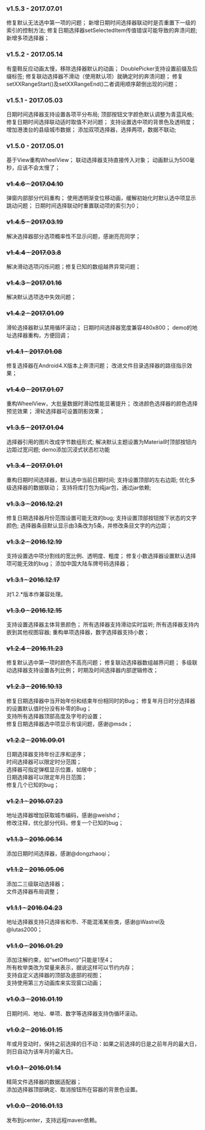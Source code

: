 ### v1.5.3 - 2017.07.01
修复默认无法选中第一项的问题；
新增日期时间选择器联动时是否重置下一级的索引的控制方法;
修复日期选择器setSelectedItem传值错误可能导致的奔溃问题;
新增多项选择器；
### v1.5.2 - 2017.05.14
有童鞋反应动画太慢，移除选择器默认的动画；
DoublePicker支持设置前缀及后缀标签;
修复联动选择器不滑动（使用默认项）就确定时的奔溃问题；
修复setXXRangeStart()及setXXRangeEnd()二者调用顺序颠倒出现的问题；
### v1.5.1 - 2017.05.03
日期时间选择器支持设置各项平分布局;
顶部按钮文字颜色默认调整为青蓝风格;
修复日期时间选择联动适时取值不对问题；
支持设置选中项的背景色及透明度；
增加港澳台的县级城市数据；
添加双项选择器，选择两项，数据不联动;
### v1.5.0 - 2017.05.01
基于View重构WheelView；
联动选择器支持直接传入对象；
动画默认为500毫秒，应该不会太慢了；
### ~~v1.4.6 - 2017.04.10~~
弹窗内部部分代码重构；
使用透明渐变位移动画，缓解初始化时默认选中项显示跳动问题；
日期时间选择联动时重置联动项的索引为0；
### ~~v1.4.5 - 2017.03.19~~
解决选择器部分选项概率性不显示问题，感谢亮亮同学；
### ~~v1.4.4 - 2017.03.8~~
解决滑动选项闪烁问题；修复已知的数组越界异常问题；
### ~~v1.4.3 - 2017.01.16~~
解决默认选项选中失效问题；
### ~~v1.4.2 - 2017.01.09~~
滑轮选择器默认禁用循环滚动；
日期时间选择器宽度兼容480x800；
demo的地址选择器重构，方便回调；
### ~~v1.4.1 - 2017.01.08~~
修复选择器在Android4.X版本上奔溃问题；
改进文件目录选择器的路径指示效果；
### ~~v1.4.0 - 2017.01.07~~
重构WheelView，大批量数据时滑动性能显著提升；
改进颜色选择器的颜色选择预览效果；
滑轮选择器可设置阴影效果；
### ~~v1.3.5 - 2017.01.04~~
选择器引用的图片改成字节数组形式;
解决默认主题设置为Material时顶部按钮内边距过宽问题;
demo添加沉浸式状态栏功能
### ~~v1.3.4 - 2017.01.01~~
重构日期时间选择器，默认选中当前日期时间;
支持设置顶部的左右边距;
优化多级选择器的数据联动；
支持将库打包为纯jar包，通过jar依赖;
### ~~v1.3.3 - 2016.12.21~~
修复日期选择器月份范围设置可能无效的bug;
支持设置顶部按钮按下状态的文字颜色;
选择器条目默认显示由3条改为5条，并修改条目文字的内边距；
### ~~v1.3.2 - 2016.12.19~~
支持设置选中项分割线的宽比例、透明度、粗度；
修复小数选择器设置默认选择项可能无效的bug；
添加中国大陆车牌号码选择器；
### ~~v1.3.1 - 2016.12.17~~
对1.2.*版本作兼容处理。
### ~~v1.3.0 - 2016.12.15~~
支持设置选择器主体背景颜色；
所有选择器支持滑动实时监听;
所有选择器支持内嵌到其他视图容器;
重构单项选择器，数字选择器支持小数；
### ~~v1.2.4 - 2016.11.23~~
修复默认选中第一项时颜色不高亮问题；
修复联动选择器数组越界问题；
多级联动选择器支持设置各列比例；
时期及时间选择器内部逻辑修改；
### ~~v1.2.3 - 2016.10.13~~
修复日期选择器中当开始年份和结束年份相同时的Bug；
修复年月日时分选择器的设置默认值时分没有补零的Bug；   
支持所有选择器顶部高度及字号的设置；   
修复日期选择器选中项显示有误问题，感谢@msdx；   
### ~~v1.2.2 - 2016.09.01~~
日期选择器支持年份正序和逆序；   
时间选择器可以限定时分范围；   
选择器可指定弹框显示位置，如居中；   
日期选择器可以限定年月日范围；   
修复几个已知的bug；   
### ~~v1.2.1 - 2016.07.23~~
地址选择器增加获取城市编码，感谢@weishd；   
修改注释，优化部分代码，修复一个已知的bug；   
### ~~v1.1.3 - 2016.06.14~~
添加日期时间选择器，感谢@dongzhaoqi；   
### ~~v1.1.2 - 2016.05.06~~
添加二三级联动选择器；   
文件选择器布局调整；   
### ~~v1.1.1 - 2016.04.23~~
地址选择器支持只选择省和市、不能混淆某些类，感谢@Wastrel及@lutas2000；   
### ~~v1.1.0 - 2016.01.29~~
添加注解约束，如“setOffset()”只能是1至4；   
所有枚举类改为常量来表示，据说这样可以节约内存；   
支持自定义选择器的顶部及底部的视图；   
支持使用第三方动画库来实现窗口动画；   
### ~~v1.0.3 - 2016.01.19~~
日期时间、地址、单项、数字等选择器支持伪循环滚动。   
### ~~v1.0.2 - 2016.01.15~~
年或月变动时，保持之前选择的日不动：如果之前选择的日是之前年月的最大日，则日自动为该年月的最大日。   
### ~~v1.0.1 - 2016.01.14~~
精简文件选择器的数据适配器；   
添加选择器顶部确定、取消按钮所在容器的背景色设置。   
### ~~v1.0.0 - 2016.01.13~~
发布到jcenter，支持远程maven依赖。   
